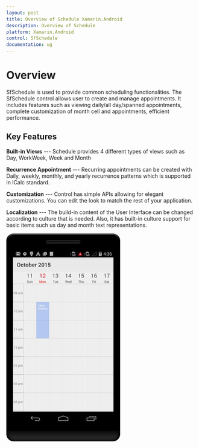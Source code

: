 ```yaml
---
layout: post
title: Overview of Schedule Xamarin.Android 
description: Overview of Schedule
platform: Xamarin.Android
control: SfSchedule
documentation: ug
---
```


# Overview

SfSchedule is used to provide common scheduling functionalities. The SfSchedule control allows user to create and manage appointments. It includes features such as viewing daily/all day/spanned appointments, complete customization of month cell and appointments, efficient performance.

## Key Features

**Built-in Views** --- Schedule provides 4 different types of views such as Day, WorkWeek, Week and Month 

**Recurrence Appointment** --- Recurring appointments can be created with Daily, weekly, monthly, and yearly recurrence patterns which is supported in ICalc standard. 

**Customization** --- Control has simple APIs allowing for elegant customizations. You can edit the look to match the rest of your application. 

**Localization** --- The build-in content of the User Interface can be changed according to culture that is needed. Also, it has built-in culture support for basic items such us day and month text representations.

![](overview_images/overview.jpeg)